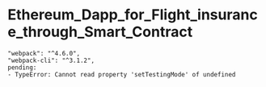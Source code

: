 # Ethereum_Dapp_for_Flight_insurance_through_Smart_Contract

    "webpack": "^4.6.0",
    "webpack-cli": "^3.1.2",
    pending: 
    - TypeError: Cannot read property 'setTestingMode' of undefined